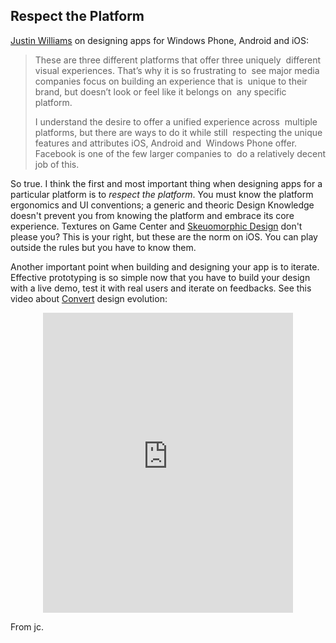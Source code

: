 ## Respect the Platform

[Justin Williams](http://carpeaqua.com/2011/12/22/texture/) on designing apps for Windows Phone, Android and iOS:

> These are three different platforms that offer three uniquely 
> different visual experiences. That’s why it is so frustrating to 
> see major media companies focus on building an experience that is 
> unique to their brand, but doesn’t look or feel like it belongs on 
> any specific platform.
>
> I understand the desire to offer a unified experience across 
> multiple platforms, but there are ways to do it while still 
> respecting the unique features and attributes iOS, Android and 
> Windows Phone offer. Facebook is one of the few larger companies to 
> do a relatively decent job of this.

So true. I think the first and most important thing when designing apps for a particular platform is to _respect the platform_. You must know the platform ergonomics and UI conventions; a generic and theoric Design Knowledge doesn't prevent you from knowing the platform and embrace its core experience. Textures on Game Center and [Skeuomorphic Design](http://madebymany.com/blog/apples-aesthetic-dichotomy) don't please you? This is your right, but these are the norm on iOS. You can play outside the rules but you have to know them.

Another important point when building and designing your app is to iterate. Effective prototyping is so simple now that you have to build your design with a live demo, test it with real users and iterate on feedbacks. See this video about [Convert](http://itunes.apple.com/app/convert-the-unit-calculator/id325758140?mt=8) design evolution:

<p align="center"><iframe src="http://player.vimeo.com/video/6245088?title=0&amp;byline=0&amp;portrait=0" width="400" height="480" frameborder="0" webkitAllowFullScreen mozallowfullscreen allowFullScreen></iframe></p>

From jc.

